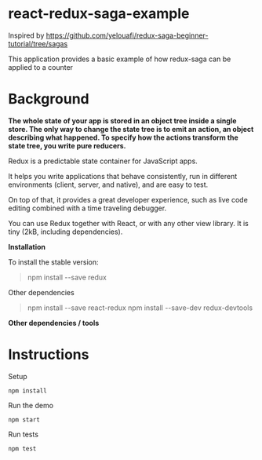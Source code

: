 # react-redux-saga-example

Inspired by https://github.com/yelouafi/redux-saga-beginner-tutorial/tree/sagas

This application provides a basic example of how redux-saga can be applied to a counter

# Background

**The whole state of your app is stored in an object tree inside a single store.
The only way to change the state tree is to emit an action, an object describing what happened.
To specify how the actions transform the state tree, you write pure reducers.**

Redux is a predictable state container for JavaScript apps.

It helps you write applications that behave consistently, run in different environments (client, server, and native), and are easy to test.

On top of that, it provides a great developer experience, such as live code editing combined with a time traveling debugger.

You can use Redux together with React, or with any other view library.
It is tiny (2kB, including dependencies).

**Installation**

To install the stable version:

> npm install --save redux

Other dependencies

> npm install --save react-redux
> npm install --save-dev redux-devtools

**Other dependencies / tools**



# Instructions

Setup

```
npm install
```

Run the demo

```
npm start
```

Run tests

```
npm test
```
